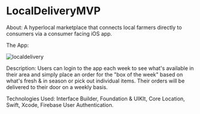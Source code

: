 # LocalDeliveryMVP
About: A hyperlocal marketplace that connects local farmers directly to consumers via a consumer facing iOS app. 

The App: 

![localdelivery](https://user-images.githubusercontent.com/31289672/44715123-9a86eb00-aa7c-11e8-8e3e-74e5dd05bc76.jpg)

Description: Users can login to the app each week to see what's available in their area and simply place an order for the "box of the week" based on what's fresh & in season or pick out individual items. Their orders will be delivered to their door on a weekly basis. 

Technologies Used: Interface Builder, Foundation & UIKIt, Core Location, Swift, Xcode, Firebase User Authentication.
